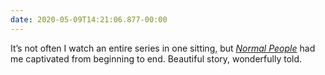 ```yaml
---
date: 2020-05-09T14:21:06.877-00:00
---
```

It’s not often I watch an entire series in one sitting, but <cite>[Normal People](https://www.bbc.co.uk/programmes/p089g8rs)</cite> had me captivated from beginning to end. Beautiful story, wonderfully told.
